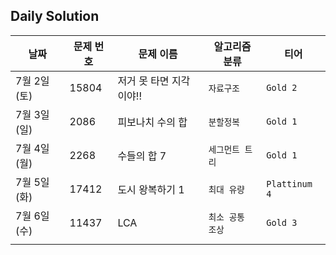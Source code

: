 ## Daily Solution



| 날짜        | 문제 번호 | 문제 이름               | 알고리즘 분류    | 티어          |
| ----------- | --------- | ----------------------- | ---------------- | ------------- |
| 7월 2일(토) | 15804     | 저거 못 타면 지각이야!! | `자료구조`       | `Gold 2`      |
| 7월 3일(일) | 2086      | 피보나치 수의 합        | `분할정복`       | `Gold 1`      |
| 7월 4일(월) | 2268      | 수들의 합 7             | `세그먼트 트리`  | `Gold 1`      |
| 7월 5일(화) | 17412     | 도시 왕복하기 1         | `최대 유량`      | `Plattinum 4` |
| 7월 6일(수) | 11437     | LCA                     | `최소 공통 조상` | `Gold 3`      |
|             |           |                         |                  |               |




